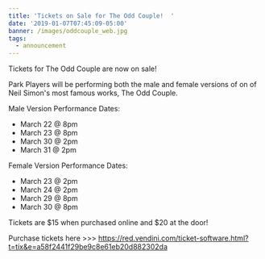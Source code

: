 ```yaml
---
title: 'Tickets on Sale for The Odd Couple!  '
date: '2019-01-07T07:45:09-05:00'
banner: /images/oddcouple_web.jpg
tags:
  - announcement
---
```

Tickets for The Odd Couple are now on sale! 

Park Players will be performing both the male and female versions of on of Neil Simon's most famous works, The Odd Couple. 

Male Version Performance Dates: 

* March 22 @ 8pm
* March 23 @ 8pm
* March 30 @ 2pm
* March 31 @ 2pm

Female Version Performance Dates:

* March 23 @ 2pm
* March 24 @ 2pm
* March 29 @ 8pm
* March 30 @ 8pm

Tickets are $15 when purchased online and $20 at the door! 

Purchase tickets here >>> <https://red.vendini.com/ticket-software.html?t=tix&e=a58f2441f29be9c8e61eb20d882302da>
